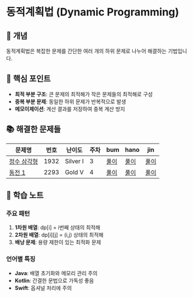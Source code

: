 # 동적계획법 (Dynamic Programming)

## 📖 개념
동적계획법은 복잡한 문제를 간단한 여러 개의 하위 문제로 나누어 해결하는 기법입니다.

## 🔑 핵심 포인트
- **최적 부분 구조**: 큰 문제의 최적해가 작은 문제들의 최적해로 구성
- **중복 부분 문제**: 동일한 하위 문제가 반복적으로 발생
- **메모이제이션**: 계산 결과를 저장하여 중복 계산 방지

## 📚 해결한 문제들

| 문제명 | 번호 | 난이도 | 주차 | bum | hano | jin |
|--------|------|--------|------|-----|------|-----|
| [정수 삼각형](https://www.acmicpc.net/problem/1932) | 1932 | Silver I | 3 | [풀이](https://github.com/E/1932) | [풀이](https://github.com/E/1932) | [풀이](https://github.com/E/1932) |
| [동전 1](https://www.acmicpc.net/problem/2293) | 2293 | Gold V | 4 | [풀이](https://github.com/H/2293) | [풀이](https://github.com/H/2293) | [풀이](https://github.com/H/2293) |

## 📝 학습 노트
### 주요 패턴
1. **1차원 배열**: dp[i] = i번째 상태의 최적해
2. **2차원 배열**: dp[i][j] = (i,j) 상태의 최적해
3. **배낭 문제**: 용량 제한이 있는 최적화 문제

### 언어별 특징
- **Java**: 배열 초기화와 메모리 관리 주의
- **Kotlin**: 간결한 문법으로 가독성 좋음
- **Swift**: 옵셔널 처리에 주의